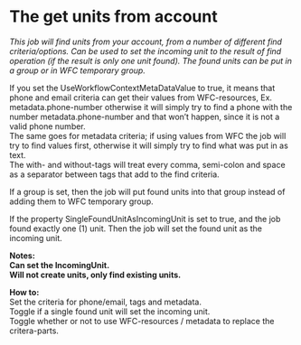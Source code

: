 # The get units from account #

*This job will find units from your account, from a number of different find criteria/options. Can be used to set the incoming unit to the result of find operation (if the result is only one unit found).
The found units can be put in a group or in WFC temporary group.*

If you set the UseWorkflowContextMetaDataValue to true, it means that phone and email criteria can get their values from WFC-resources, Ex. metadata.phone-number otherwise it will simply try to find a phone with the number metadata.phone-number and that won’t happen, since it is not a valid phone number.  
The same goes for metadata criteria; if using values from WFC the job will try to find values first, otherwise it will simply try to find what was put in as text.  
The with- and without-tags will treat every comma, semi-colon and space as a separator between tags that add to the find criteria.  


If a group is set, then the job will put found units into that group instead of adding them to WFC temporary group.


If the property SingleFoundUnitAsIncomingUnit is set to true, and the job found exactly one (1) unit. Then the job will set the found unit as the incoming unit.




**Notes:  
Can set the IncomingUnit.  
Will not create units, only find existing units.**


**How to:**  
Set the criteria for phone/email, tags and metadata.  
Toggle if a single found unit will set the incoming unit.  
Toggle whether or not to use WFC-resources / metadata to replace the critera-parts.


